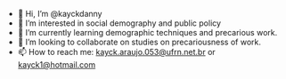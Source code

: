 - 👋 Hi, I’m @kayckdanny
- 👀 I’m interested in  social demography and public policy
- 🌱 I’m currently learning demographic techniques and precarious work.
- 💞️ I’m looking to collaborate on studies on precariousness of work.
- 📫 How to reach me: kayck.araujo.053@ufrn.net.br or kayck1@hotmail.com

<!---
kayckdanny/kayckdanny is a ✨ special ✨ repository because its `README.md` (this file) appears on your GitHub profile.
You can click the Preview link to take a look at your changes.
--->
